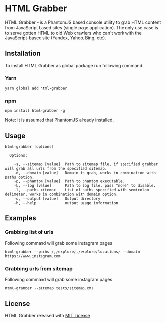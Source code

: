 # HTML Grabber
HTML Grabber - is a PhantomJS based console utility to grab HTML content from JavaScript based sites (single page application).
The only use case is to serve gotten HTML to old Web crawlers who can't work with the JavaScript-based site (Yandex, Yahoo, Bing, etc).

## Installation
To install HTML Grabber as global package run following command:

### Yarn  
```
yarn global add html-grabber
```

### npm  
```
npm install html-grabber -g
``` 

Note: It is assumed that PhantomJS already installed.

## Usage
```
html-grabber [options]

  Options:

    -s, --sitemap [value]  Path to sitemap file, if specified grabber will grab all urls from the specified sitemap.
    -d, --domain [value]   Domain to grab, works in combination with paths option.
    -p, --phantom [value]  Path to phantom executable.
    -L, --log [value]      Path to log file, pass "none" to disable.
    -l, --paths <items>    List of paths specified with semicolon delimeter, works in combination with domain option.
    -o, --output [value]   Output directory
    -h, --help             output usage information    
```    

## Examples

### Grabbing list of urls
Following command will grab some instagram pages
```
html-grabber --paths /,/explore/,/explore/locations/ --domain https://www.instagram.com
```

### Grabbing urls from sitemap
Following command will grab some instagram pages
```
html-grabber --sitemap tests/sitemap.xml
```

## License
HTML Grabber released with [MIT License](https://github.com/RomanLubushkin//blob/master/LICENSE)
